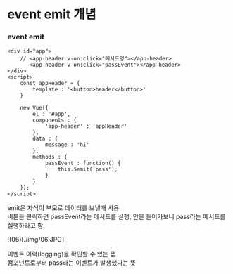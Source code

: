 # event emit 개념

### event emit

    <div id="app">
        // <app-header v-on:click="메서드명"></app-header>
           <app-header v-on:click="passEvent"></app-header>
    </div>
    <script>
        const appHeader = {
            template : '<button>header</button>'
        }

        new Vue({
            el : '#app',
            components : {
                'app-header' : 'appHeader'
            },
            data : {
                message : 'hi'
            },
            methods : {
                passEvent : function() {
                    this.$emit('pass');
                }
            }
        });
    </script>
    
 emit은 자식이 부모로 데이터를 보낼때 사용  
 버튼을 클릭하면 passEvent라는 메서드를 실행, 안을 들어가보니 pass라는 메서드를 실행하라고 함.





!(06)[./img/06.JPG]

이벤트 이력(logging)을 확인할 수 있는 탭  
<app-header>컴포넌트로부터 pass라는 이벤트가 발생했다는 뜻




